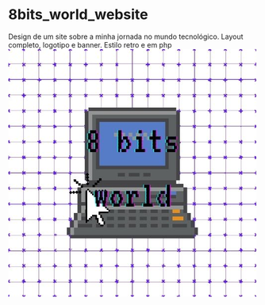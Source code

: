 # 8bits_world_website
Design de um site sobre a minha jornada no mundo tecnológico. Layout completo, logotipo e banner. Estilo retro e em php
![Logo do site](https://github.com/Cati94/8bits_world_website/blob/main/HTML_EXE_WORLD/worldof8bitw/8%20bits%20world.jpg)
